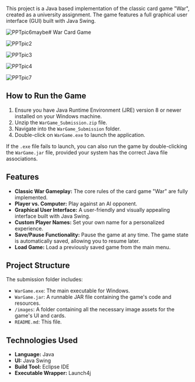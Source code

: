 This project is a Java based implementation of the classic card game "War", created as a university assignment. The game features a full graphical user interface (GUI) built with Java Swing.

![PPTpic6maybe](https://github.com/user-attachments/assets/e764d733-98b6-4624-8220-c2e4e76e435b)# War Card Game

![PPTpic2](https://github.com/user-attachments/assets/0048b21b-04c4-44e3-8578-e5f052e761fb)

![PPTpic3](https://github.com/user-attachments/assets/77c66883-5ebd-4943-84cd-91cbb8a9659e)

![PPTpic4](https://github.com/user-attachments/assets/764f221b-6312-4113-9a84-82f4a388272b)

![PPTpic7](https://github.com/user-attachments/assets/09687b30-8700-427b-8f30-864626b8cd02)


## How to Run the Game

1.  Ensure you have Java Runtime Environment (JRE) version 8 or newer installed on your Windows machine.
2.  Unzip the `WarGame_Submission.zip` file.
3.  Navigate into the `WarGame_Submission` folder.
4.  Double-click on `WarGame.exe` to launch the application.

If the `.exe` file fails to launch, you can also run the game by double-clicking the `WarGame.jar` file, provided your system has the correct Java file associations.

## Features

*   **Classic War Gameplay:** The core rules of the card game "War" are fully implemented.
*   **Player vs. Computer:** Play against an AI opponent.
*   **Graphical User Interface:** A user-friendly and visually appealing interface built with Java Swing.
*   **Custom Player Names:** Set your own name for a personalized experience.
*   **Save/Pause Functionality:** Pause the game at any time. The game state is automatically saved, allowing you to resume later.
*   **Load Game:** Load a previously saved game from the main menu.

## Project Structure

The submission folder includes:
*   `WarGame.exe`: The main executable for Windows.
*   `WarGame.jar`: A runnable JAR file containing the game's code and resources.
*   `/images`: A folder containing all the necessary image assets for the game's UI and cards.
*   `README.md`: This file.

## Technologies Used

*   **Language:** Java
*   **UI:** Java Swing
*   **Build Tool:** Eclipse IDE
*   **Executable Wrapper:** Launch4j


